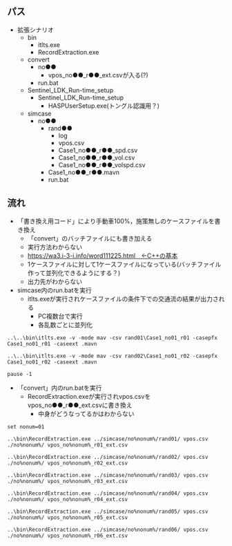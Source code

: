 ## パス
- 拡張シナリオ
	- bin
		- itlts.exe
		- RecordExtraction.exe
	- convert
		- no●●
			- vpos_no●●_r●●_ext.csvが入る(?)
		- run.bat
	- Sentinel_LDK_Run-time_setup
		- Sentinel_LDK_Run-time_setup
			- HASPUserSetup.exe(トングル認識用？)
	- simcase
		- no●●
			- rand●●
				- log
				- vpos.csv
				- Case1_no●●_r●●_spd.csv
				- Case1_no●●_r●●_vol.csv
				- Case1_no●●_r●●_volspd.csv
			- Case1_no●●_r●●.mavn
			- run.bat
## 流れ
- 「書き換え用コード」により手動車100%，施策無しのケースファイルを書き換え
	- 「convert」のバッチファイルにも書き加える
	- 実行方法わからない
	- https://wa3.i-3-i.info/word111225.html　←C++の基本
	- 1ケースファイルに対して1ケースファイルになっている(バッチファイル作って並列化できるようにする？)
	- 出力先がわからない
- simcase内のrun.batを実行
	- itlts.exeが実行されケースファイルの条件下での交通流の結果が出力される
		- PC複数台で実行
		- 各乱数ごとに並列化
~~~
..\..\bin\itlts.exe -v -mode mav -csv rand01\Case1_no01_r01 -casepfx Case1_no01_r01 -caseext .mavn

..\..\bin\itlts.exe -v -mode mav -csv rand02\Case1_no01_r02 -casepfx Case1_no01_r02 -caseext .mavn

pause -1
~~~
- 「convert」内のrun.batを実行
	- RecordExtraction.exeが実行されvpos.csvをvpos_no●●_r●●_ext.csvに書き換え
		- 中身がどうなってるかはわからない
~~~
set nonum=01

..\bin\RecordExtraction.exe ../simcase/no%nonum%/rand01/ vpos.csv ./no%nonum%/ vpos_no%nonum%_r01_ext.csv

..\bin\RecordExtraction.exe ../simcase/no%nonum%/rand02/ vpos.csv ./no%nonum%/ vpos_no%nonum%_r02_ext.csv

..\bin\RecordExtraction.exe ../simcase/no%nonum%/rand03/ vpos.csv ./no%nonum%/ vpos_no%nonum%_r03_ext.csv

..\bin\RecordExtraction.exe ../simcase/no%nonum%/rand04/ vpos.csv ./no%nonum%/ vpos_no%nonum%_r04_ext.csv

..\bin\RecordExtraction.exe ../simcase/no%nonum%/rand05/ vpos.csv ./no%nonum%/ vpos_no%nonum%_r05_ext.csv

..\bin\RecordExtraction.exe ../simcase/no%nonum%/rand06/ vpos.csv ./no%nonum%/ vpos_no%nonum%_r06_ext.csv
~~~
